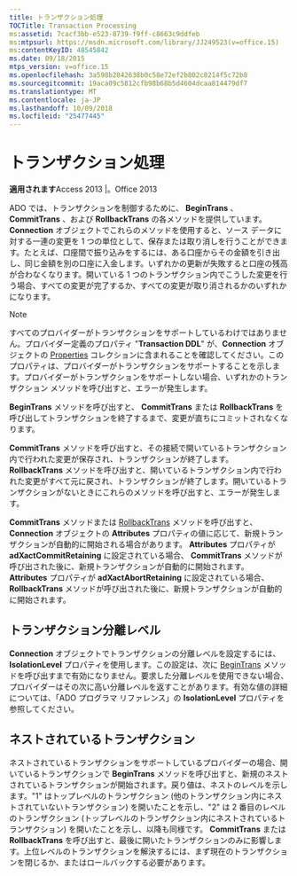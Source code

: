 ```yaml
---
title: トランザクション処理
TOCTitle: Transaction Processing
ms:assetid: 7cacf3bb-e523-8739-f9ff-c8663c9ddfeb
ms:mtpsurl: https://msdn.microsoft.com/library/JJ249523(v=office.15)
ms:contentKeyID: 48545842
ms.date: 09/18/2015
mtps_version: v=office.15
ms.openlocfilehash: 3a598b2842638b0c58e72ef2b802c8214f5c72b8
ms.sourcegitcommit: 19aca09c5812cfb98b68b5d4604dcaa814479df7
ms.translationtype: MT
ms.contentlocale: ja-JP
ms.lasthandoff: 10/09/2018
ms.locfileid: "25477445"
---
```

# <a name="transaction-processing"></a>トランザクション処理


**適用されます**Access 2013 |。Office 2013

ADO では、トランザクションを制御するために、 **BeginTrans** 、 **CommitTrans** 、および **RollbackTrans** の各メソッドを提供しています。 **Connection** オブジェクトでこれらのメソッドを使用すると、ソース データに対する一連の変更を 1 つの単位として、保存または取り消しを行うことができます。たとえば、口座間で振り込みをするには、ある口座からその金額を引き出し、同じ金額を別の口座に入金します。いずれかの更新が失敗すると口座の残高が合わなくなります。開いている 1 つのトランザクション内でこうした変更を行う場合、すべての変更が完了するか、すべての変更が取り消されるかのいずれかになります。


> [!NOTE]
> <P>すべてのプロバイダーがトランザクションをサポートしているわけではありません。プロバイダー定義のプロパティ "<STRONG>Transaction DDL</STRONG>" が、<STRONG>Connection</STRONG> オブジェクトの <A href="properties-collection-ado.md">Properties</A> コレクションに含まれることを確認してください。このプロパティは、プロバイダーがトランザクションをサポートすることを示します。プロバイダーがトランザクションをサポートしない場合、いずれかのトランザクション メソッドを呼び出すと、エラーが発生します。</P>



**BeginTrans** メソッドを呼び出すと、 **CommitTrans** または **RollbackTrans** を呼び出してトランザクションを終了するまで、変更が直ちにコミットされなくなります。

**CommitTrans** メソッドを呼び出すと、その接続で開いているトランザクション内で行われた変更が保存され、トランザクションが終了します。 **RollbackTrans** メソッドを呼び出すと、開いているトランザクション内で行われた変更がすべて元に戻され、トランザクションが終了します。開いているトランザクションがないときにこれらのメソッドを呼び出すと、エラーが発生します。

**CommitTrans** メソッドまたは [RollbackTrans](attributes-property-ado.md) メソッドを呼び出すと、 **Connection** オブジェクトの **Attributes** プロパティの値に応じて、新規トランザクションが自動的に開始される場合があります。 **Attributes** プロパティが **adXactCommitRetaining** に設定されている場合、 **CommitTrans** メソッドが呼び出された後に、新規トランザクションが自動的に開始されます。 **Attributes** プロパティが **adXactAbortRetaining** に設定されている場合、 **RollbackTrans** メソッドが呼び出された後に、新規トランザクションが自動的に開始されます。

## <a name="transaction-isolation-level"></a>トランザクション分離レベル

**Connection** オブジェクトでトランザクションの分離レベルを設定するには、 **IsolationLevel** プロパティを使用します。この設定は、次に [BeginTrans](begintrans-committrans-and-rollbacktrans-methods-ado.md) メソッドを呼び出すまで有効になりません。要求した分離レベルを使用できない場合、プロバイダーはその次に高い分離レベルを返すことがあります。有効な値の詳細については、「ADO プログラマ リファレンス」の **IsolationLevel** プロパティを参照してください。

## <a name="nested-transactions"></a>ネストされているトランザクション

ネストされているトランザクションをサポートしているプロバイダーの場合、開いているトランザクションで **BeginTrans** メソッドを呼び出すと、新規のネストされているトランザクションが開始されます。戻り値は、ネストのレベルを示します。"1" はトップレベルのトランザクション (他のトランザクション内にネストされていないトランザクション) を開いたことを示し、"2" は 2 番目のレベルのトランザクション (トップレベルのトランザクション内にネストされているトランザクション) を開いたことを示し、以降も同様です。 **CommitTrans** または **RollbackTrans** を呼び出すと、最後に開いたトランザクションのみに影響します。上位レベルのトランザクションを解決するには、まず現在のトランザクションを閉じるか、またはロールバックする必要があります。

